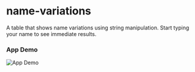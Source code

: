 # name-variations
A table that shows name variations using string manipulation. Start typing your name to see immediate results.

### App Demo

![App Demo](name-variations.gif)
